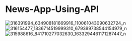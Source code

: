 # News-App-Using-API
![316391994_634908181669916_110061043090632724_n](https://user-images.githubusercontent.com/116673740/203392443-4d7f1c46-98dc-48c3-a942-6295f0418e59.jpg)
![316154477_1836714519999310_679399738544154979_n](https://user-images.githubusercontent.com/116673740/203392459-1d0d2ed0-596d-4a9f-8ccc-2ad11f0f1874.jpg)
![315988616_841710277032630_1633294461171287447_n](https://user-images.githubusercontent.com/116673740/203392474-ca2f6032-9801-4552-a576-057bc90186c8.jpg)

